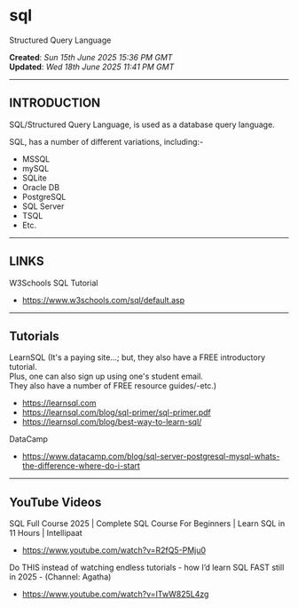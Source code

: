 # sql
Structured Query Language

**Created**: *Sun 15th June 2025 15:36 PM GMT*  
**Updated**: *Wed 18th June 2025 11:41 PM GMT*  

-----

## INTRODUCTION

SQL/Structured Query Language, is used as a database query language.

SQL, has a number of different variations, including:-

- MSSQL  
- mySQL  
- SQLite  
- Oracle DB   
- PostgreSQL  
- SQL Server  
- TSQL  
- Etc.
  
-----

## LINKS

W3Schools SQL Tutorial  
- https://www.w3schools.com/sql/default.asp

-----
 
## Tutorials

LearnSQL (It's a paying site...; but, they also have a FREE introductory tutorial.  
Plus, one can also sign up using one's student email.   
They also have a number of FREE resource guides/-etc.)      
- https://learnsql.com  
- https://learnsql.com/blog/sql-primer/sql-primer.pdf  
- https://learnsql.com/blog/best-way-to-learn-sql/  

DataCamp  
- https://www.datacamp.com/blog/sql-server-postgresql-mysql-whats-the-difference-where-do-i-start  

-----

## YouTube Videos

SQL Full Course 2025 | Complete SQL Course For Beginners | Learn SQL in 11 Hours | Intellipaat    
- https://www.youtube.com/watch?v=R2fQ5-PMju0
  
Do THIS instead of watching endless tutorials - how I’d learn SQL FAST still in 2025 - (Channel: Agatha)     
- https://www.youtube.com/watch?v=ITwW825L4zg  

